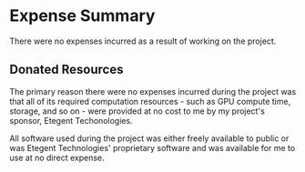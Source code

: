 # Expense Summary

There were no expenses incurred as a result of working on the project.

## Donated Resources

The primary reason there were no expenses incurred during the project was that all of its required computation resources - such as GPU compute time, storage, and so on - were provided at no cost to me by my project's sponsor, Etegent Techonologies.

All software used during the project was either freely available to public or was Etegent Technologies' proprietary software and was available for me to use at no direct expense.

